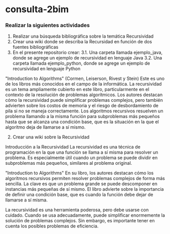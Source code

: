 # consulta-2bim

### Realizar la siguientes actividades

1. Realizar una búsqueda bibliográfica sobre la temática Recursividad
2. Crear una wiki donde se describa la Recursidad en función de dos fuentes bibliográficas
3. En el presente repositorio crear:
   3.1. Una carpeta llamada ejemplo_java, donde se agrege un ejemplo de recursividad en lenguaje Java
   3.2. Una carpeta llamada ejemplo_python, donde se agrege un ejemplo de recursividad en lenguaje Python


"Introduction to Algorithms" (Cormen, Leiserson, Rivest y Stein)
Este es uno de los libros más conocidos en el campo de la informática. La recursividad es un tema ampliamente cubierto en este libro, particularmente en el contexto de la resolución de problemas algorítmicos. Los autores destacan cómo la recursividad puede simplificar problemas complejos, pero también advierten sobre los costos de memoria y el riesgo de desbordamiento de pila si no se maneja correctamente.
Los algoritmos recursivos resuelven un problema llamando a la misma función para subproblemas más pequeños hasta que se alcanza una condición base, que es la situación en la que el algoritmo deja de llamarse a sí mismo.

2. Crear una wiki sobre la Recursividad

Introducción a la Recursividad
La recursividad es una técnica de programación en la que una función se llama a sí misma para resolver un problema. Es especialmente útil cuando un problema se puede dividir en subproblemas más pequeños, similares al problema original.

"Introduction to Algorithms" 
En su libro, los autores destacan cómo los algoritmos recursivos permiten resolver problemas complejos de forma más sencilla. La clave es que un problema grande se puede descomponer en instancias más pequeñas de sí mismo. El libro advierte sobre la importancia de definir una condición base, que es cuando la función debe dejar de llamarse a sí misma.

La recursividad es una herramienta poderosa, pero debe usarse con cuidado. Cuando se usa adecuadamente, puede simplificar enormemente la solución de problemas complejos. Sin embargo, es importante tener en cuenta los posibles problemas de eficiencia.


